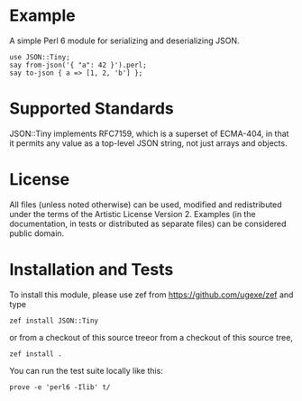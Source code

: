 # Example

A simple Perl 6 module for serializing and deserializing JSON.

    use JSON::Tiny;
    say from-json('{ "a": 42 }').perl;
    say to-json { a => [1, 2, 'b'] };

# Supported Standards

JSON::Tiny implements RFC7159, which is a superset of ECMA-404, in that it
permits any value as a top-level JSON string, not just arrays and objects.

# License

All files (unless noted otherwise) can be used, modified and redistributed
under the terms of the Artistic License Version 2. Examples (in the
documentation, in tests or distributed as separate files) can be considered
public domain.

# Installation and Tests

To install this module, please use zef from https://github.com/ugexe/zef and
type

    zef install JSON::Tiny

or from a checkout of this source treeor from a checkout of this source tree,

    zef install .

You can run the test suite locally like this:

    prove -e 'perl6 -Ilib' t/
